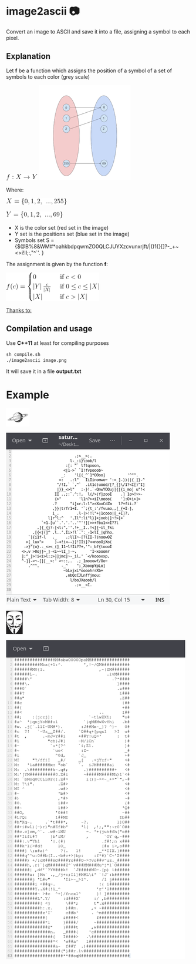 # image2ascii :camera:

Convert an image to ASCII and save it into a file, assigning a symbol to each pixel.

## Explanation
Let **f** be a function which assigns the position of a symbol of a set of symbols to each color (grey scale)

![alt text](https://github.com/MorcilloSanz/image2ascii/blob/main/img/f2.png)
![alt text](https://github.com/MorcilloSanz/image2ascii/blob/main/img/f.png)

Where:

![alt text](https://github.com/MorcilloSanz/image2ascii/blob/main/img/X.png)

![alt text](https://github.com/MorcilloSanz/image2ascii/blob/main/img/Y.png)

* X is the color set (red set in the image) 
* Y set is the positions set (blue set in the image)
* Symbols set S = {$@B%8&WM#*oahkbdpqwmZO0QLCJUYXzcvunxrjft/\|()1{}[]?-_+~<>i!lI;:,"^`'. }

The assignment is given by the function **f**:

![alt text](https://github.com/MorcilloSanz/image2ascii/blob/main/img/fun.png)

[Thanks to:](http://paulbourke.net/dataformats/asciiart/)

## Compilation and usage
Use **C++11** at least for compiling purposes
```
sh compile.sh
./image2ascii image.png
```
It will save it in a file **output.txt**

# Example
![alt text](https://github.com/MorcilloSanz/image2ascii/blob/main/img/saturno.png)

![alt text](https://github.com/MorcilloSanz/image2ascii/blob/main/img/saturnoIDE.png)

![alt text](https://github.com/MorcilloSanz/image2ascii/blob/main/img/anonymous.png)

![alt text](https://github.com/MorcilloSanz/image2ascii/blob/main/img/anonymousIDE.png)